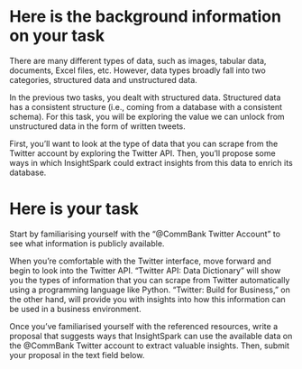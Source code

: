 # Here is the background information on your task
There are many different types of data, such as images, tabular data, documents, Excel files, etc. However, data types broadly fall into two categories, structured data and unstructured data.

In the previous two tasks, you dealt with structured data. Structured data has a consistent structure (i.e., coming from a database with a consistent schema). For this task, you will be exploring the value we can unlock from unstructured data in the form of written tweets.

First, you’ll want to look at the type of data that you can scrape from the Twitter account by exploring the Twitter API. Then, you’ll propose some ways in which InsightSpark could extract insights from this data to enrich its database.

# Here is your task
Start by familiarising yourself with the “@CommBank Twitter Account” to see what information is publicly available.

When you’re comfortable with the Twitter interface, move forward and begin to look into the Twitter API. “Twitter API: Data Dictionary” will show you the types of information that you can scrape from Twitter automatically using a programming language like Python. “Twitter: Build for Business,” on the other hand, will provide you with insights into how this information can be used in a business environment.

Once you’ve familiarised yourself with the referenced resources, write a proposal that suggests ways that InsightSpark can use the available data on the @CommBank Twitter account to extract valuable insights. Then, submit your proposal in the text field below.
